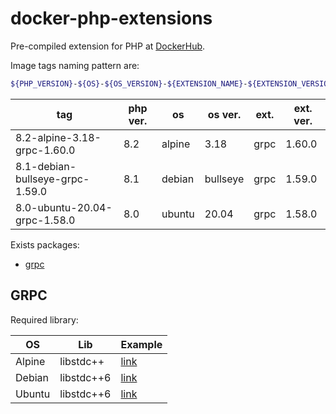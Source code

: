 # docker-php-extensions

Pre-compiled extension for PHP at [DockerHub](https://hub.docker.com/r/shuehchoulu/php-extensions).

Image tags naming pattern are:

```bash
${PHP_VERSION}-${OS}-${OS_VERSION}-${EXTENSION_NAME}-${EXTENSION_VERSION}
```

| tag | php ver. | os | os ver. | ext. | ext. ver. |
| --- | -------- | -- | ------- | ---- | --------- |
| 8.2-alpine-3.18-grpc-1.60.0     | 8.2 | alpine | 3.18     | grpc | 1.60.0 |
| 8.1-debian-bullseye-grpc-1.59.0 | 8.1 | debian | bullseye | grpc | 1.59.0 |
| 8.0-ubuntu-20.04-grpc-1.58.0    | 8.0 | ubuntu | 20.04    | grpc | 1.58.0 |

Exists packages:

-   [grpc](#grpc)

## GRPC

Required library:

| OS | Lib | Example |
| -- | --- | ------- |
| Alpine | libstdc++  | [link](./examples/grpc/Dockerfile.alpine) |
| Debian | libstdc++6 | [link](./examples/grpc/Dockerfile.debian) |
| Ubuntu | libstdc++6 | [link](./examples/grpc/Dockerfile.ubuntu) |
